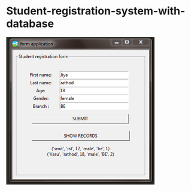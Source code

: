 # Student-registration-system-with-database

![](https://raw.githubusercontent.com/Smit2808/Student-registration-system-with-database/master/form.PNG)
